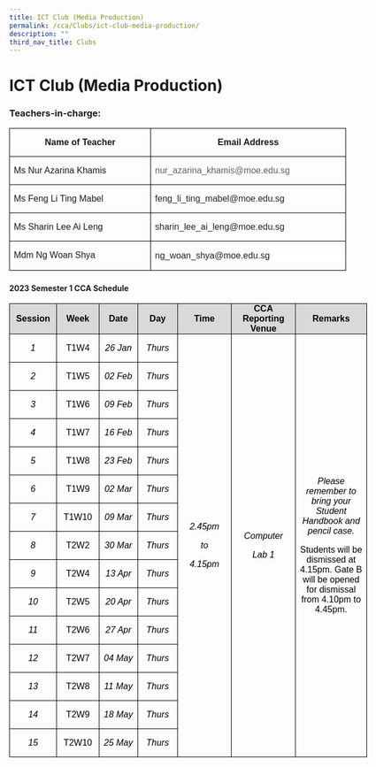 ```yaml
---
title: ICT Club (Media Production)
permalink: /cca/Clubs/ict-club-media-production/
description: ""
third_nav_title: Clubs
---
```

# **ICT Club (Media Production)**

### Teachers-in-charge:
        
<table style="width:456.7pt;border-collapse:collapse;border:none;mso-border-alt:solid windowtext .5pt;
 mso-yfti-tbllook:1184;mso-padding-alt:0in 5.4pt 0in 5.4pt;mso-border-insideh:
 .5pt solid windowtext;mso-border-insidev:.5pt solid windowtext" width="0" cellpadding="0" cellspacing="0" border="1" class="MsoNormalTable"><tbody><tr style="mso-yfti-irow:0;mso-yfti-firstrow:yes;height:25.6pt"><td style="width:195.7pt;border:solid windowtext 1.0pt;
  mso-border-alt:solid windowtext .5pt;padding:0in 5.4pt 0in 5.4pt;height:25.6pt" valign="top" width="261"><p style="text-align:center;line-height:115%" align="center" class="MsoNormal"><b><span style="font-family:&quot;Arial&quot;,sans-serif;mso-ansi-language:EN-SG" lang="EN-SG">Name of Teacher</span></b></p></td><td style="width:261.0pt;border:solid windowtext 1.0pt;
  border-left:none;mso-border-left-alt:solid windowtext .5pt;mso-border-alt:
  solid windowtext .5pt;padding:0in 5.4pt 0in 5.4pt;height:25.6pt" valign="top" width="348"><p style="text-align:center;line-height:115%" align="center" class="MsoNormal"><b><span style="font-family:&quot;Arial&quot;,sans-serif;mso-ansi-language:EN-SG" lang="EN-SG">Email Address</span></b></p></td></tr><tr style="mso-yfti-irow:1;height:22.2pt"><td style="width:195.7pt;border:solid windowtext 1.0pt;
  border-top:none;mso-border-top-alt:solid windowtext .5pt;mso-border-alt:solid windowtext .5pt;
  padding:0in 5.4pt 0in 5.4pt;height:22.2pt" valign="top" width="261"><p class="MsoNormal"><span style="font-family:&quot;Arial&quot;,sans-serif;
  mso-ansi-language:EN-SG" lang="EN-SG">Ms Nur Azarina Khamis</span></p></td><td style="width:261.0pt;border-top:none;border-left:
  none;border-bottom:solid windowtext 1.0pt;border-right:solid windowtext 1.0pt;
  mso-border-top-alt:solid windowtext .5pt;mso-border-left-alt:solid windowtext .5pt;
  mso-border-alt:solid windowtext .5pt;padding:0in 5.4pt 0in 5.4pt;height:22.2pt" valign="top" width="348"><p class="MsoNormal"><span style="font-family:&quot;Arial&quot;,sans-serif;
  color:#5E5E5E;background:white" lang="EN-GB">nur_azarina_khamis@moe.edu.sg</span><span style="font-family:&quot;Arial&quot;,sans-serif;mso-ansi-language:EN-SG" lang="EN-SG"></span></p></td></tr><tr style="mso-yfti-irow:2;height:23.1pt"><td style="width:195.7pt;border:solid windowtext 1.0pt;
  border-top:none;mso-border-top-alt:solid windowtext .5pt;mso-border-alt:solid windowtext .5pt;
  padding:0in 5.4pt 0in 5.4pt;height:23.1pt" valign="top" width="261"><p class="MsoNormal"><span style="font-family:&quot;Arial&quot;,sans-serif;
  mso-ansi-language:EN-SG" lang="EN-SG">Ms Feng Li Ting Mabel</span></p></td><td style="width:261.0pt;border-top:none;border-left:
  none;border-bottom:solid windowtext 1.0pt;border-right:solid windowtext 1.0pt;
  mso-border-top-alt:solid windowtext .5pt;mso-border-left-alt:solid windowtext .5pt;
  mso-border-alt:solid windowtext .5pt;padding:0in 5.4pt 0in 5.4pt;height:23.1pt" valign="top" width="348"><p class="MsoNormal"><span style="font-family:&quot;Arial&quot;,sans-serif;
  color:#222222;background:white" lang="EN-GB">feng_li_ting_mabel@moe.edu.sg</span><span style="font-family:&quot;Arial&quot;,sans-serif;mso-ansi-language:EN-SG" lang="EN-SG"></span></p></td></tr><tr style="mso-yfti-irow:3;height:23.1pt"><td style="width:195.7pt;border:solid windowtext 1.0pt;
  border-top:none;mso-border-top-alt:solid windowtext .5pt;mso-border-alt:solid windowtext .5pt;
  padding:0in 5.4pt 0in 5.4pt;height:23.1pt" valign="top" width="261"><p class="MsoNormal"><span style="font-family:&quot;Arial&quot;,sans-serif;
  mso-ansi-language:EN-SG" lang="EN-SG">Ms Sharin Lee Ai Leng</span></p></td><td style="width:261.0pt;border-top:none;border-left:
  none;border-bottom:solid windowtext 1.0pt;border-right:solid windowtext 1.0pt;
  mso-border-top-alt:solid windowtext .5pt;mso-border-left-alt:solid windowtext .5pt;
  mso-border-alt:solid windowtext .5pt;padding:0in 5.4pt 0in 5.4pt;height:23.1pt" valign="top" width="348"><p class="MsoNormal"><span style="font-family:&quot;Arial&quot;,sans-serif;
  color:#222222;background:white" lang="EN-GB">sharin_lee_ai_leng@moe.edu.sg</span><span style="font-family:&quot;Arial&quot;,sans-serif;mso-ansi-language:EN-SG" lang="EN-SG"></span></p></td></tr><tr style="mso-yfti-irow:4;mso-yfti-lastrow:yes;height:23.1pt"><td style="width:195.7pt;border:solid windowtext 1.0pt;
  border-top:none;mso-border-top-alt:solid windowtext .5pt;mso-border-alt:solid windowtext .5pt;
  padding:0in 5.4pt 0in 5.4pt;height:23.1pt" valign="top" width="261"><p class="MsoNormal"><span style="font-family:&quot;Arial&quot;,sans-serif;
  mso-ansi-language:EN-SG" lang="EN-SG">Mdm Ng Woan Shya</span></p></td><td style="width:261.0pt;border-top:none;border-left:
  none;border-bottom:solid windowtext 1.0pt;border-right:solid windowtext 1.0pt;
  mso-border-top-alt:solid windowtext .5pt;mso-border-left-alt:solid windowtext .5pt;
  mso-border-alt:solid windowtext .5pt;padding:0in 5.4pt 0in 5.4pt;height:23.1pt" valign="top" width="348"><p style="mso-margin-top-alt:auto;mso-margin-bottom-alt:auto;
  line-height:15.0pt;mso-outline-level:3;background:white" class="MsoNormal"><span style="font-family:&quot;Arial&quot;,sans-serif;color:#1F1F1F;mso-ansi-language:EN-US;
  mso-fareast-language:ZH-CN;mso-bidi-language:TA">ng_woan_shya@moe.edu.sg</span><span style="font-family:&quot;Arial&quot;,sans-serif;color:#5F6368;mso-ansi-language:EN-US;
  mso-fareast-language:ZH-CN;mso-bidi-language:TA"></span></p></td></tr></tbody></table>


###         <!-- /\* Font Definitions \*/ @font-face {font-family:宋体; panose-1:2 1 6 0 3 1 1 1 1 1; mso-font-alt:SimSun; mso-font-charset:134; mso-generic-font-family:auto; mso-font-pitch:variable; mso-font-signature:3 680460288 22 0 262145 0;} @font-face {font-family:"Cambria Math"; panose-1:2 4 5 3 5 4 6 3 2 4; mso-font-charset:0; mso-generic-font-family:roman; mso-font-pitch:variable; mso-font-signature:-536869121 1107305727 33554432 0 415 0;} @font-face {font-family:"\\@宋体"; panose-1:2 1 6 0 3 1 1 1 1 1; mso-font-charset:134; mso-generic-font-family:auto; mso-font-pitch:variable; mso-font-signature:3 680460288 22 0 262145 0;} /\* Style Definitions \*/ p.MsoNormal, li.MsoNormal, div.MsoNormal {mso-style-unhide:no; mso-style-qformat:yes; mso-style-parent:""; margin:0in; margin-bottom:.0001pt; mso-pagination:widow-orphan; font-size:12.0pt; font-family:"Times New Roman",serif; mso-fareast-font-family:"Times New Roman"; mso-ansi-language:EN-GB; mso-fareast-language:EN-US; mso-bidi-language:AR-SA;} .MsoChpDefault {mso-style-type:export-only; mso-default-props:yes; font-size:10.0pt; mso-ansi-font-size:10.0pt; mso-bidi-font-size:10.0pt;} @page WordSection1 {size:8.5in 11.0in; margin:1.0in 1.25in 1.0in 1.25in; mso-header-margin:.5in; mso-footer-margin:.5in; mso-paper-source:0;} div.WordSection1 {page:WordSection1;} -->

#### **2023 Semester 1 CCA Schedule**

<table style="width:484.9pt;border-collapse:collapse;border:none;mso-border-alt:solid windowtext .5pt;
 mso-yfti-tbllook:1184;mso-padding-alt:0in 5.4pt 0in 5.4pt;mso-border-insideh:
 .5pt solid windowtext;mso-border-insidev:.5pt solid windowtext" width="0" cellpadding="0" cellspacing="0" border="1" class="MsoNormalTable"><tbody><tr style="mso-yfti-irow:0;mso-yfti-firstrow:yes;height:34.6pt"><td style="width:56.85pt;border:solid windowtext 1.0pt;mso-border-alt:
  solid windowtext .5pt;background:#D9D9D9;padding:0in 5.4pt 0in 5.4pt;
  height:34.6pt" width="76"><p style="margin:0in;margin-bottom:.0001pt;text-align:center" align="center"><b><span style="font-family:&quot;Arial&quot;,sans-serif;color:black;mso-ansi-language:EN-US;
  mso-fareast-language:EN-US">Session</span></b></p></td><td style="width:51.6pt;border:solid windowtext 1.0pt;border-left:
  none;mso-border-left-alt:solid windowtext .5pt;mso-border-alt:solid windowtext .5pt;
  background:#D9D9D9;padding:0in 5.4pt 0in 5.4pt;height:34.6pt" width="69"><p style="margin:0in;margin-bottom:.0001pt;text-align:center" align="center"><b><span style="font-family:&quot;Arial&quot;,sans-serif;color:black;mso-ansi-language:EN-US;
  mso-fareast-language:EN-US">Week</span></b></p></td><td style="width:51.6pt;border:solid windowtext 1.0pt;border-left:
  none;mso-border-left-alt:solid windowtext .5pt;mso-border-alt:solid windowtext .5pt;
  background:#D9D9D9;padding:0in 5.4pt 0in 5.4pt;height:34.6pt" width="69"><p style="margin:0in;margin-bottom:.0001pt;text-align:center" align="center"><b><span style="font-family:&quot;Arial&quot;,sans-serif;color:black;mso-ansi-language:EN-US;
  mso-fareast-language:EN-US">Date</span></b></p></td><td style="width:51.55pt;border:solid windowtext 1.0pt;border-left:
  none;mso-border-left-alt:solid windowtext .5pt;mso-border-alt:solid windowtext .5pt;
  background:#D9D9D9;padding:0in 5.4pt 0in 5.4pt;height:34.6pt" width="69"><p style="margin:0in;margin-bottom:.0001pt;text-align:center" align="center"><b><span style="font-family:&quot;Arial&quot;,sans-serif;color:black;mso-ansi-language:EN-US;
  mso-fareast-language:EN-US">Day</span></b></p></td><td style="width:76.7pt;border:solid windowtext 1.0pt;border-left:
  none;mso-border-left-alt:solid windowtext .5pt;mso-border-alt:solid windowtext .5pt;
  background:#D9D9D9;padding:0in 5.4pt 0in 5.4pt;height:34.6pt" width="102"><p style="margin:0in;margin-bottom:.0001pt;text-align:center" align="center"><b><span style="font-family:&quot;Arial&quot;,sans-serif;color:black;mso-ansi-language:EN-US;
  mso-fareast-language:EN-US">Time</span></b></p></td><td style="width:90.2pt;border:solid windowtext 1.0pt;border-left:
  none;mso-border-left-alt:solid windowtext .5pt;mso-border-alt:solid windowtext .5pt;
  background:#D9D9D9;padding:0in 5.4pt 0in 5.4pt;height:34.6pt" width="120"><p style="margin:0in;margin-bottom:.0001pt;text-align:center" align="center"><b><span style="font-family:&quot;Arial&quot;,sans-serif;color:black;mso-ansi-language:EN-US;
  mso-fareast-language:EN-US">CCA Reporting Venue</span></b></p></td><td style="width:106.4pt;border:solid windowtext 1.0pt;border-left:
  none;mso-border-left-alt:solid windowtext .5pt;mso-border-alt:solid windowtext .5pt;
  background:#D9D9D9;padding:0in 5.4pt 0in 5.4pt;height:34.6pt" width="142"><p style="margin:0in;margin-bottom:.0001pt;text-align:center" align="center"><b><span style="font-family:&quot;Arial&quot;,sans-serif;color:black;mso-ansi-language:EN-US;
  mso-fareast-language:EN-US">Remarks</span></b></p></td></tr><tr style="mso-yfti-irow:1;height:19.85pt;mso-height-rule:exactly"><td style="width:56.85pt;border:solid windowtext 1.0pt;border-top:
  none;mso-border-top-alt:solid windowtext .5pt;mso-border-alt:solid windowtext .5pt;
  padding:0in 5.4pt 0in 5.4pt;height:19.85pt;mso-height-rule:exactly" width="76"><p style="text-align:center" align="center" class="MsoNormal"><i><span style="font-family:&quot;Arial&quot;,sans-serif;color:black" lang="EN-GB">1</span></i></p></td><td style="width:51.6pt;border-top:none;border-left:none;border-bottom:
  solid windowtext 1.0pt;border-right:solid windowtext 1.0pt;mso-border-top-alt:
  solid windowtext .5pt;mso-border-left-alt:solid windowtext .5pt;mso-border-alt:
  solid windowtext .5pt;padding:0in 5.4pt 0in 5.4pt;height:19.85pt;mso-height-rule:
  exactly" width="69"><p style="text-align:center" align="center" class="MsoNormal"><span style="font-family:&quot;Arial&quot;,sans-serif;color:black" lang="EN-GB">T1W4</span></p></td><td style="width:51.6pt;border-top:none;border-left:none;border-bottom:
  solid windowtext 1.0pt;border-right:solid windowtext 1.0pt;mso-border-top-alt:
  solid windowtext .5pt;mso-border-left-alt:solid windowtext .5pt;mso-border-alt:
  solid windowtext .5pt;padding:0in 5.4pt 0in 5.4pt;height:19.85pt;mso-height-rule:
  exactly" width="69"><p style="text-align:center" align="center" class="MsoNormal"><i><span style="font-family:&quot;Arial&quot;,sans-serif;color:black" lang="EN-GB">26 Jan</span></i></p></td><td style="width:51.55pt;border-top:none;border-left:none;
  border-bottom:solid windowtext 1.0pt;border-right:solid windowtext 1.0pt;
  mso-border-top-alt:solid windowtext .5pt;mso-border-left-alt:solid windowtext .5pt;
  mso-border-alt:solid windowtext .5pt;padding:0in 5.4pt 0in 5.4pt;height:19.85pt;
  mso-height-rule:exactly" width="69"><p style="text-align:center" align="center" class="MsoNormal"><i><span style="font-family:&quot;Arial&quot;,sans-serif;color:black" lang="EN-GB">Thurs</span></i></p></td><td style="width:76.7pt;border-top:none;border-left:
  none;border-bottom:solid windowtext 1.0pt;border-right:solid windowtext 1.0pt;
  mso-border-top-alt:solid windowtext .5pt;mso-border-left-alt:solid windowtext .5pt;
  mso-border-alt:solid windowtext .5pt;padding:0in 5.4pt 0in 5.4pt;height:19.85pt;
  mso-height-rule:exactly" rowspan="15" width="102"><p style="text-align:center" align="center"><i><span style="font-family:&quot;Arial&quot;,sans-serif;
  color:black;mso-ansi-language:EN-US;mso-fareast-language:EN-US">2.45pm</span></i></p><p style="text-align:center" align="center"><i><span style="font-family:&quot;Arial&quot;,sans-serif;
  color:black;mso-ansi-language:EN-US;mso-fareast-language:EN-US">to</span></i></p><p style="text-align:center" align="center"><i><span style="font-family:&quot;Arial&quot;,sans-serif;
  color:black;mso-ansi-language:EN-US;mso-fareast-language:EN-US">4.15pm</span></i></p></td><td style="width:90.2pt;border-top:none;border-left:
  none;border-bottom:solid windowtext 1.0pt;border-right:solid windowtext 1.0pt;
  mso-border-top-alt:solid windowtext .5pt;mso-border-left-alt:solid windowtext .5pt;
  mso-border-alt:solid windowtext .5pt;padding:0in 5.4pt 0in 5.4pt;height:19.85pt;
  mso-height-rule:exactly" rowspan="15" width="120"><p style="text-align:center" align="center"><i><span style="font-family:&quot;Arial&quot;,sans-serif;
  color:black;mso-ansi-language:EN-US;mso-fareast-language:EN-US">Computer</span></i></p><p style="text-align:center" align="center"><i><span style="font-family:&quot;Arial&quot;,sans-serif;
  color:black;mso-ansi-language:EN-US;mso-fareast-language:EN-US">Lab 1</span></i></p></td><td style="width:106.4pt;border-top:none;border-left:
  none;border-bottom:solid windowtext 1.0pt;border-right:solid windowtext 1.0pt;
  mso-border-top-alt:solid windowtext .5pt;mso-border-left-alt:solid windowtext .5pt;
  mso-border-alt:solid windowtext .5pt;padding:0in 5.4pt 0in 5.4pt;height:19.85pt;
  mso-height-rule:exactly" rowspan="15" width="142"><p style="text-align:center" align="center"><i><span style="font-family:&quot;Arial&quot;,sans-serif;
  color:black;mso-ansi-language:EN-US;mso-fareast-language:EN-US">Please remember to bring your Student Handbook and pencil case.</span></i></p><p style="text-align:center" align="center"><span style="font-family:&quot;Arial&quot;,sans-serif;
  color:black;mso-ansi-language:EN-US;mso-fareast-language:EN-US">Students will be dismissed at 4.15pm. Gate B will be opened for dismissal from 4.10pm to 4.45pm.</span></p></td></tr><tr style="mso-yfti-irow:2;height:19.85pt;mso-height-rule:exactly"><td style="width:56.85pt;border:solid windowtext 1.0pt;border-top:
  none;mso-border-top-alt:solid windowtext .5pt;mso-border-alt:solid windowtext .5pt;
  padding:0in 5.4pt 0in 5.4pt;height:19.85pt;mso-height-rule:exactly" width="76"><p style="text-align:center" align="center" class="MsoNormal"><i><span style="font-family:&quot;Arial&quot;,sans-serif;color:black" lang="EN-GB">2</span></i></p></td><td style="width:51.6pt;border-top:none;border-left:none;border-bottom:
  solid windowtext 1.0pt;border-right:solid windowtext 1.0pt;mso-border-top-alt:
  solid windowtext .5pt;mso-border-left-alt:solid windowtext .5pt;mso-border-alt:
  solid windowtext .5pt;padding:0in 5.4pt 0in 5.4pt;height:19.85pt;mso-height-rule:
  exactly" width="69"><p style="text-align:center" align="center" class="MsoNormal"><span style="font-family:&quot;Arial&quot;,sans-serif;color:black" lang="EN-GB">T1W5</span></p></td><td style="width:51.6pt;border-top:none;border-left:none;border-bottom:
  solid windowtext 1.0pt;border-right:solid windowtext 1.0pt;mso-border-top-alt:
  solid windowtext .5pt;mso-border-left-alt:solid windowtext .5pt;mso-border-alt:
  solid windowtext .5pt;padding:0in 5.4pt 0in 5.4pt;height:19.85pt;mso-height-rule:
  exactly" width="69"><p style="text-align:center" align="center" class="MsoNormal"><i><span style="font-family:&quot;Arial&quot;,sans-serif;color:black" lang="EN-GB">02 Feb</span></i></p></td><td style="width:51.55pt;border-top:none;border-left:none;
  border-bottom:solid windowtext 1.0pt;border-right:solid windowtext 1.0pt;
  mso-border-top-alt:solid windowtext .5pt;mso-border-left-alt:solid windowtext .5pt;
  mso-border-alt:solid windowtext .5pt;padding:0in 5.4pt 0in 5.4pt;height:19.85pt;
  mso-height-rule:exactly" width="69"><p style="text-align:center" align="center" class="MsoNormal"><i><span style="font-family:&quot;Arial&quot;,sans-serif;color:black" lang="EN-GB">Thurs</span></i></p></td></tr><tr style="mso-yfti-irow:3;height:19.85pt;mso-height-rule:exactly"><td style="width:56.85pt;border:solid windowtext 1.0pt;border-top:
  none;mso-border-top-alt:solid windowtext .5pt;mso-border-alt:solid windowtext .5pt;
  padding:0in 5.4pt 0in 5.4pt;height:19.85pt;mso-height-rule:exactly" width="76"><p style="text-align:center" align="center" class="MsoNormal"><i><span style="font-family:&quot;Arial&quot;,sans-serif;color:black" lang="EN-GB">3</span></i></p></td><td style="width:51.6pt;border-top:none;border-left:none;border-bottom:
  solid windowtext 1.0pt;border-right:solid windowtext 1.0pt;mso-border-top-alt:
  solid windowtext .5pt;mso-border-left-alt:solid windowtext .5pt;mso-border-alt:
  solid windowtext .5pt;padding:0in 5.4pt 0in 5.4pt;height:19.85pt;mso-height-rule:
  exactly" width="69"><p style="text-align:center" align="center" class="MsoNormal"><span style="font-family:&quot;Arial&quot;,sans-serif;color:black" lang="EN-GB">T1W6</span></p></td><td style="width:51.6pt;border-top:none;border-left:none;border-bottom:
  solid windowtext 1.0pt;border-right:solid windowtext 1.0pt;mso-border-top-alt:
  solid windowtext .5pt;mso-border-left-alt:solid windowtext .5pt;mso-border-alt:
  solid windowtext .5pt;padding:0in 5.4pt 0in 5.4pt;height:19.85pt;mso-height-rule:
  exactly" width="69"><p style="text-align:center" align="center" class="MsoNormal"><i><span style="font-family:&quot;Arial&quot;,sans-serif;color:black" lang="EN-GB">09 Feb</span></i></p></td><td style="width:51.55pt;border-top:none;border-left:none;
  border-bottom:solid windowtext 1.0pt;border-right:solid windowtext 1.0pt;
  mso-border-top-alt:solid windowtext .5pt;mso-border-left-alt:solid windowtext .5pt;
  mso-border-alt:solid windowtext .5pt;padding:0in 5.4pt 0in 5.4pt;height:19.85pt;
  mso-height-rule:exactly" width="69"><p style="text-align:center" align="center" class="MsoNormal"><i><span style="font-family:&quot;Arial&quot;,sans-serif;color:black" lang="EN-GB">Thurs</span></i></p></td></tr><tr style="mso-yfti-irow:4;height:19.85pt;mso-height-rule:exactly"><td style="width:56.85pt;border:solid windowtext 1.0pt;border-top:
  none;mso-border-top-alt:solid windowtext .5pt;mso-border-alt:solid windowtext .5pt;
  padding:0in 5.4pt 0in 5.4pt;height:19.85pt;mso-height-rule:exactly" width="76"><p style="text-align:center" align="center" class="MsoNormal"><i><span style="font-family:&quot;Arial&quot;,sans-serif;color:black" lang="EN-GB">4</span></i></p></td><td style="width:51.6pt;border-top:none;border-left:none;border-bottom:
  solid windowtext 1.0pt;border-right:solid windowtext 1.0pt;mso-border-top-alt:
  solid windowtext .5pt;mso-border-left-alt:solid windowtext .5pt;mso-border-alt:
  solid windowtext .5pt;padding:0in 5.4pt 0in 5.4pt;height:19.85pt;mso-height-rule:
  exactly" width="69"><p style="text-align:center" align="center" class="MsoNormal"><span style="font-family:&quot;Arial&quot;,sans-serif;color:black" lang="EN-GB">T1W7</span></p></td><td style="width:51.6pt;border-top:none;border-left:none;border-bottom:
  solid windowtext 1.0pt;border-right:solid windowtext 1.0pt;mso-border-top-alt:
  solid windowtext .5pt;mso-border-left-alt:solid windowtext .5pt;mso-border-alt:
  solid windowtext .5pt;padding:0in 5.4pt 0in 5.4pt;height:19.85pt;mso-height-rule:
  exactly" width="69"><p style="text-align:center" align="center" class="MsoNormal"><i><span style="font-family:&quot;Arial&quot;,sans-serif;color:black" lang="EN-GB">16 Feb</span></i></p></td><td style="width:51.55pt;border-top:none;border-left:none;
  border-bottom:solid windowtext 1.0pt;border-right:solid windowtext 1.0pt;
  mso-border-top-alt:solid windowtext .5pt;mso-border-left-alt:solid windowtext .5pt;
  mso-border-alt:solid windowtext .5pt;padding:0in 5.4pt 0in 5.4pt;height:19.85pt;
  mso-height-rule:exactly" width="69"><p style="text-align:center" align="center" class="MsoNormal"><i><span style="font-family:&quot;Arial&quot;,sans-serif;color:black" lang="EN-GB">Thurs</span></i></p></td></tr><tr style="mso-yfti-irow:5;height:19.85pt;mso-height-rule:exactly"><td style="width:56.85pt;border:solid windowtext 1.0pt;border-top:
  none;mso-border-top-alt:solid windowtext .5pt;mso-border-alt:solid windowtext .5pt;
  padding:0in 5.4pt 0in 5.4pt;height:19.85pt;mso-height-rule:exactly" width="76"><p style="text-align:center" align="center" class="MsoNormal"><i><span style="font-family:&quot;Arial&quot;,sans-serif;color:black" lang="EN-GB">5</span></i></p></td><td style="width:51.6pt;border-top:none;border-left:none;border-bottom:
  solid windowtext 1.0pt;border-right:solid windowtext 1.0pt;mso-border-top-alt:
  solid windowtext .5pt;mso-border-left-alt:solid windowtext .5pt;mso-border-alt:
  solid windowtext .5pt;padding:0in 5.4pt 0in 5.4pt;height:19.85pt;mso-height-rule:
  exactly" width="69"><p style="text-align:center" align="center" class="MsoNormal"><span style="font-family:&quot;Arial&quot;,sans-serif;color:black" lang="EN-GB">T1W8</span></p></td><td style="width:51.6pt;border-top:none;border-left:none;border-bottom:
  solid windowtext 1.0pt;border-right:solid windowtext 1.0pt;mso-border-top-alt:
  solid windowtext .5pt;mso-border-left-alt:solid windowtext .5pt;mso-border-alt:
  solid windowtext .5pt;padding:0in 5.4pt 0in 5.4pt;height:19.85pt;mso-height-rule:
  exactly" width="69"><p style="text-align:center" align="center" class="MsoNormal"><i><span style="font-family:&quot;Arial&quot;,sans-serif;color:black" lang="EN-GB">23 Feb</span></i></p></td><td style="width:51.55pt;border-top:none;border-left:none;
  border-bottom:solid windowtext 1.0pt;border-right:solid windowtext 1.0pt;
  mso-border-top-alt:solid windowtext .5pt;mso-border-left-alt:solid windowtext .5pt;
  mso-border-alt:solid windowtext .5pt;padding:0in 5.4pt 0in 5.4pt;height:19.85pt;
  mso-height-rule:exactly" width="69"><p style="text-align:center" align="center" class="MsoNormal"><i><span style="font-family:&quot;Arial&quot;,sans-serif;color:black" lang="EN-GB">Thurs</span></i></p></td></tr><tr style="mso-yfti-irow:6;height:19.85pt;mso-height-rule:exactly"><td style="width:56.85pt;border:solid windowtext 1.0pt;border-top:
  none;mso-border-top-alt:solid windowtext .5pt;mso-border-alt:solid windowtext .5pt;
  padding:0in 5.4pt 0in 5.4pt;height:19.85pt;mso-height-rule:exactly" width="76"><p style="text-align:center" align="center" class="MsoNormal"><i><span style="font-family:&quot;Arial&quot;,sans-serif;color:black" lang="EN-GB">6</span></i></p></td><td style="width:51.6pt;border-top:none;border-left:none;border-bottom:
  solid windowtext 1.0pt;border-right:solid windowtext 1.0pt;mso-border-top-alt:
  solid windowtext .5pt;mso-border-left-alt:solid windowtext .5pt;mso-border-alt:
  solid windowtext .5pt;padding:0in 5.4pt 0in 5.4pt;height:19.85pt;mso-height-rule:
  exactly" width="69"><p style="text-align:center" align="center" class="MsoNormal"><span style="font-family:&quot;Arial&quot;,sans-serif;color:black" lang="EN-GB">T1W9</span></p></td><td style="width:51.6pt;border-top:none;border-left:none;border-bottom:
  solid windowtext 1.0pt;border-right:solid windowtext 1.0pt;mso-border-top-alt:
  solid windowtext .5pt;mso-border-left-alt:solid windowtext .5pt;mso-border-alt:
  solid windowtext .5pt;padding:0in 5.4pt 0in 5.4pt;height:19.85pt;mso-height-rule:
  exactly" width="69"><p style="text-align:center" align="center" class="MsoNormal"><i><span style="font-family:&quot;Arial&quot;,sans-serif;color:black" lang="EN-GB">02 Mar</span></i></p></td><td style="width:51.55pt;border-top:none;border-left:none;
  border-bottom:solid windowtext 1.0pt;border-right:solid windowtext 1.0pt;
  mso-border-top-alt:solid windowtext .5pt;mso-border-left-alt:solid windowtext .5pt;
  mso-border-alt:solid windowtext .5pt;padding:0in 5.4pt 0in 5.4pt;height:19.85pt;
  mso-height-rule:exactly" width="69"><p style="text-align:center" align="center" class="MsoNormal"><i><span style="font-family:&quot;Arial&quot;,sans-serif;color:black" lang="EN-GB">Thurs</span></i></p></td></tr><tr style="mso-yfti-irow:7;height:19.85pt;mso-height-rule:exactly"><td style="width:56.85pt;border:solid windowtext 1.0pt;border-top:
  none;mso-border-top-alt:solid windowtext .5pt;mso-border-alt:solid windowtext .5pt;
  padding:0in 5.4pt 0in 5.4pt;height:19.85pt;mso-height-rule:exactly" width="76"><p style="text-align:center" align="center" class="MsoNormal"><i><span style="font-family:&quot;Arial&quot;,sans-serif;color:black" lang="EN-GB">7</span></i></p></td><td style="width:51.6pt;border-top:none;border-left:none;border-bottom:
  solid windowtext 1.0pt;border-right:solid windowtext 1.0pt;mso-border-top-alt:
  solid windowtext .5pt;mso-border-left-alt:solid windowtext .5pt;mso-border-alt:
  solid windowtext .5pt;padding:0in 5.4pt 0in 5.4pt;height:19.85pt;mso-height-rule:
  exactly" width="69"><p style="text-align:center" align="center" class="MsoNormal"><span style="font-family:&quot;Arial&quot;,sans-serif;color:black" lang="EN-GB">T1W10</span></p></td><td style="width:51.6pt;border-top:none;border-left:none;border-bottom:
  solid windowtext 1.0pt;border-right:solid windowtext 1.0pt;mso-border-top-alt:
  solid windowtext .5pt;mso-border-left-alt:solid windowtext .5pt;mso-border-alt:
  solid windowtext .5pt;padding:0in 5.4pt 0in 5.4pt;height:19.85pt;mso-height-rule:
  exactly" width="69"><p style="text-align:center" align="center" class="MsoNormal"><i><span style="font-family:&quot;Arial&quot;,sans-serif;color:black" lang="EN-GB">09 Mar</span></i></p></td><td style="width:51.55pt;border-top:none;border-left:none;
  border-bottom:solid windowtext 1.0pt;border-right:solid windowtext 1.0pt;
  mso-border-top-alt:solid windowtext .5pt;mso-border-left-alt:solid windowtext .5pt;
  mso-border-alt:solid windowtext .5pt;padding:0in 5.4pt 0in 5.4pt;height:19.85pt;
  mso-height-rule:exactly" width="69"><p style="text-align:center" align="center" class="MsoNormal"><i><span style="font-family:&quot;Arial&quot;,sans-serif;color:black" lang="EN-GB">Thurs</span></i></p></td></tr><tr style="mso-yfti-irow:8;height:19.85pt;mso-height-rule:exactly"><td style="width:56.85pt;border:solid windowtext 1.0pt;border-top:
  none;mso-border-top-alt:solid windowtext .5pt;mso-border-alt:solid windowtext .5pt;
  padding:0in 5.4pt 0in 5.4pt;height:19.85pt;mso-height-rule:exactly" width="76"><p style="text-align:center" align="center" class="MsoNormal"><i><span style="font-family:&quot;Arial&quot;,sans-serif;color:black" lang="EN-GB">8</span></i></p></td><td style="width:51.6pt;border-top:none;border-left:none;border-bottom:
  solid windowtext 1.0pt;border-right:solid windowtext 1.0pt;mso-border-top-alt:
  solid windowtext .5pt;mso-border-left-alt:solid windowtext .5pt;mso-border-alt:
  solid windowtext .5pt;padding:0in 5.4pt 0in 5.4pt;height:19.85pt;mso-height-rule:
  exactly" width="69"><p style="text-align:center" align="center" class="MsoNormal"><span style="font-family:&quot;Arial&quot;,sans-serif;color:black" lang="EN-GB">T2W2</span></p></td><td style="width:51.6pt;border-top:none;border-left:none;border-bottom:
  solid windowtext 1.0pt;border-right:solid windowtext 1.0pt;mso-border-top-alt:
  solid windowtext .5pt;mso-border-left-alt:solid windowtext .5pt;mso-border-alt:
  solid windowtext .5pt;padding:0in 5.4pt 0in 5.4pt;height:19.85pt;mso-height-rule:
  exactly" width="69"><p style="text-align:center" align="center" class="MsoNormal"><i><span style="font-family:&quot;Arial&quot;,sans-serif;color:black" lang="EN-GB">30 Mar</span></i></p></td><td style="width:51.55pt;border-top:none;border-left:none;
  border-bottom:solid windowtext 1.0pt;border-right:solid windowtext 1.0pt;
  mso-border-top-alt:solid windowtext .5pt;mso-border-left-alt:solid windowtext .5pt;
  mso-border-alt:solid windowtext .5pt;padding:0in 5.4pt 0in 5.4pt;height:19.85pt;
  mso-height-rule:exactly" width="69"><p style="text-align:center" align="center" class="MsoNormal"><i><span style="font-family:&quot;Arial&quot;,sans-serif;color:black" lang="EN-GB">Thurs</span></i></p></td></tr><tr style="mso-yfti-irow:9;height:19.85pt;mso-height-rule:exactly"><td style="width:56.85pt;border:solid windowtext 1.0pt;border-top:
  none;mso-border-top-alt:solid windowtext .5pt;mso-border-alt:solid windowtext .5pt;
  padding:0in 5.4pt 0in 5.4pt;height:19.85pt;mso-height-rule:exactly" width="76"><p style="text-align:center" align="center" class="MsoNormal"><i><span style="font-family:&quot;Arial&quot;,sans-serif;color:black" lang="EN-GB">9</span></i></p></td><td style="width:51.6pt;border-top:none;border-left:none;border-bottom:
  solid windowtext 1.0pt;border-right:solid windowtext 1.0pt;mso-border-top-alt:
  solid windowtext .5pt;mso-border-left-alt:solid windowtext .5pt;mso-border-alt:
  solid windowtext .5pt;padding:0in 5.4pt 0in 5.4pt;height:19.85pt;mso-height-rule:
  exactly" width="69"><p style="text-align:center" align="center" class="MsoNormal"><span style="font-family:&quot;Arial&quot;,sans-serif;color:black" lang="EN-GB">T2W4</span></p></td><td style="width:51.6pt;border-top:none;border-left:none;border-bottom:
  solid windowtext 1.0pt;border-right:solid windowtext 1.0pt;mso-border-top-alt:
  solid windowtext .5pt;mso-border-left-alt:solid windowtext .5pt;mso-border-alt:
  solid windowtext .5pt;padding:0in 5.4pt 0in 5.4pt;height:19.85pt;mso-height-rule:
  exactly" width="69"><p style="text-align:center" align="center" class="MsoNormal"><i><span style="font-family:&quot;Arial&quot;,sans-serif;color:black" lang="EN-GB">13 Apr</span></i></p></td><td style="width:51.55pt;border-top:none;border-left:none;
  border-bottom:solid windowtext 1.0pt;border-right:solid windowtext 1.0pt;
  mso-border-top-alt:solid windowtext .5pt;mso-border-left-alt:solid windowtext .5pt;
  mso-border-alt:solid windowtext .5pt;padding:0in 5.4pt 0in 5.4pt;height:19.85pt;
  mso-height-rule:exactly" width="69"><p style="text-align:center" align="center" class="MsoNormal"><i><span style="font-family:&quot;Arial&quot;,sans-serif;color:black" lang="EN-GB">Thurs</span></i></p></td></tr><tr style="mso-yfti-irow:10;height:19.85pt;mso-height-rule:exactly"><td style="width:56.85pt;border:solid windowtext 1.0pt;border-top:
  none;mso-border-top-alt:solid windowtext .5pt;mso-border-alt:solid windowtext .5pt;
  padding:0in 5.4pt 0in 5.4pt;height:19.85pt;mso-height-rule:exactly" width="76"><p style="text-align:center" align="center" class="MsoNormal"><i><span style="font-family:&quot;Arial&quot;,sans-serif;color:black" lang="EN-GB">10</span></i></p></td><td style="width:51.6pt;border-top:none;border-left:none;border-bottom:
  solid windowtext 1.0pt;border-right:solid windowtext 1.0pt;mso-border-top-alt:
  solid windowtext .5pt;mso-border-left-alt:solid windowtext .5pt;mso-border-alt:
  solid windowtext .5pt;padding:0in 5.4pt 0in 5.4pt;height:19.85pt;mso-height-rule:
  exactly" width="69"><p style="text-align:center" align="center" class="MsoNormal"><span style="font-family:&quot;Arial&quot;,sans-serif;color:black" lang="EN-GB">T2W5</span></p></td><td style="width:51.6pt;border-top:none;border-left:none;border-bottom:
  solid windowtext 1.0pt;border-right:solid windowtext 1.0pt;mso-border-top-alt:
  solid windowtext .5pt;mso-border-left-alt:solid windowtext .5pt;mso-border-alt:
  solid windowtext .5pt;padding:0in 5.4pt 0in 5.4pt;height:19.85pt;mso-height-rule:
  exactly" width="69"><p style="text-align:center" align="center" class="MsoNormal"><i><span style="font-family:&quot;Arial&quot;,sans-serif;color:black" lang="EN-GB">20 Apr</span></i></p></td><td style="width:51.55pt;border-top:none;border-left:none;
  border-bottom:solid windowtext 1.0pt;border-right:solid windowtext 1.0pt;
  mso-border-top-alt:solid windowtext .5pt;mso-border-left-alt:solid windowtext .5pt;
  mso-border-alt:solid windowtext .5pt;padding:0in 5.4pt 0in 5.4pt;height:19.85pt;
  mso-height-rule:exactly" width="69"><p style="text-align:center" align="center" class="MsoNormal"><i><span style="font-family:&quot;Arial&quot;,sans-serif;color:black" lang="EN-GB">Thurs</span></i></p></td></tr><tr style="mso-yfti-irow:11;height:19.85pt;mso-height-rule:exactly"><td style="width:56.85pt;border:solid windowtext 1.0pt;border-top:
  none;mso-border-top-alt:solid windowtext .5pt;mso-border-alt:solid windowtext .5pt;
  padding:0in 5.4pt 0in 5.4pt;height:19.85pt;mso-height-rule:exactly" width="76"><p style="text-align:center" align="center" class="MsoNormal"><i><span style="font-family:&quot;Arial&quot;,sans-serif;color:black" lang="EN-GB">11</span></i></p></td><td style="width:51.6pt;border-top:none;border-left:none;border-bottom:
  solid windowtext 1.0pt;border-right:solid windowtext 1.0pt;mso-border-top-alt:
  solid windowtext .5pt;mso-border-left-alt:solid windowtext .5pt;mso-border-alt:
  solid windowtext .5pt;padding:0in 5.4pt 0in 5.4pt;height:19.85pt;mso-height-rule:
  exactly" width="69"><p style="text-align:center" align="center" class="MsoNormal"><span style="font-family:&quot;Arial&quot;,sans-serif;color:black" lang="EN-GB">T2W6</span></p></td><td style="width:51.6pt;border-top:none;border-left:none;border-bottom:
  solid windowtext 1.0pt;border-right:solid windowtext 1.0pt;mso-border-top-alt:
  solid windowtext .5pt;mso-border-left-alt:solid windowtext .5pt;mso-border-alt:
  solid windowtext .5pt;padding:0in 5.4pt 0in 5.4pt;height:19.85pt;mso-height-rule:
  exactly" width="69"><p style="text-align:center" align="center" class="MsoNormal"><i><span style="font-family:&quot;Arial&quot;,sans-serif;color:black" lang="EN-GB">27 Apr</span></i></p></td><td style="width:51.55pt;border-top:none;border-left:none;
  border-bottom:solid windowtext 1.0pt;border-right:solid windowtext 1.0pt;
  mso-border-top-alt:solid windowtext .5pt;mso-border-left-alt:solid windowtext .5pt;
  mso-border-alt:solid windowtext .5pt;padding:0in 5.4pt 0in 5.4pt;height:19.85pt;
  mso-height-rule:exactly" width="69"><p style="text-align:center" align="center" class="MsoNormal"><i><span style="font-family:&quot;Arial&quot;,sans-serif;color:black" lang="EN-GB">Thurs</span></i></p></td></tr><tr style="mso-yfti-irow:12;height:19.85pt;mso-height-rule:exactly"><td style="width:56.85pt;border:solid windowtext 1.0pt;border-top:
  none;mso-border-top-alt:solid windowtext .5pt;mso-border-alt:solid windowtext .5pt;
  padding:0in 5.4pt 0in 5.4pt;height:19.85pt;mso-height-rule:exactly" width="76"><p style="text-align:center" align="center" class="MsoNormal"><i><span style="font-family:&quot;Arial&quot;,sans-serif;color:black" lang="EN-GB">12</span></i></p></td><td style="width:51.6pt;border-top:none;border-left:none;border-bottom:
  solid windowtext 1.0pt;border-right:solid windowtext 1.0pt;mso-border-top-alt:
  solid windowtext .5pt;mso-border-left-alt:solid windowtext .5pt;mso-border-alt:
  solid windowtext .5pt;padding:0in 5.4pt 0in 5.4pt;height:19.85pt;mso-height-rule:
  exactly" width="69"><p style="text-align:center" align="center" class="MsoNormal"><span style="font-family:&quot;Arial&quot;,sans-serif;color:black" lang="EN-GB">T2W7</span></p></td><td style="width:51.6pt;border-top:none;border-left:none;border-bottom:
  solid windowtext 1.0pt;border-right:solid windowtext 1.0pt;mso-border-top-alt:
  solid windowtext .5pt;mso-border-left-alt:solid windowtext .5pt;mso-border-alt:
  solid windowtext .5pt;padding:0in 5.4pt 0in 5.4pt;height:19.85pt;mso-height-rule:
  exactly" width="69"><p style="text-align:center" align="center" class="MsoNormal"><i><span style="font-family:&quot;Arial&quot;,sans-serif;color:black" lang="EN-GB">04 May</span></i></p></td><td style="width:51.55pt;border-top:none;border-left:none;
  border-bottom:solid windowtext 1.0pt;border-right:solid windowtext 1.0pt;
  mso-border-top-alt:solid windowtext .5pt;mso-border-left-alt:solid windowtext .5pt;
  mso-border-alt:solid windowtext .5pt;padding:0in 5.4pt 0in 5.4pt;height:19.85pt;
  mso-height-rule:exactly" width="69"><p style="text-align:center" align="center" class="MsoNormal"><i><span style="font-family:&quot;Arial&quot;,sans-serif;color:black" lang="EN-GB">Thurs</span></i></p></td></tr><tr style="mso-yfti-irow:13;height:19.85pt;mso-height-rule:exactly"><td style="width:56.85pt;border:solid windowtext 1.0pt;border-top:
  none;mso-border-top-alt:solid windowtext .5pt;mso-border-alt:solid windowtext .5pt;
  padding:0in 5.4pt 0in 5.4pt;height:19.85pt;mso-height-rule:exactly" width="76"><p style="text-align:center" align="center" class="MsoNormal"><i><span style="font-family:&quot;Arial&quot;,sans-serif;color:black" lang="EN-GB">13</span></i></p></td><td style="width:51.6pt;border-top:none;border-left:none;border-bottom:
  solid windowtext 1.0pt;border-right:solid windowtext 1.0pt;mso-border-top-alt:
  solid windowtext .5pt;mso-border-left-alt:solid windowtext .5pt;mso-border-alt:
  solid windowtext .5pt;padding:0in 5.4pt 0in 5.4pt;height:19.85pt;mso-height-rule:
  exactly" width="69"><p style="text-align:center" align="center" class="MsoNormal"><span style="font-family:&quot;Arial&quot;,sans-serif;color:black" lang="EN-GB">T2W8</span></p></td><td style="width:51.6pt;border-top:none;border-left:none;border-bottom:
  solid windowtext 1.0pt;border-right:solid windowtext 1.0pt;mso-border-top-alt:
  solid windowtext .5pt;mso-border-left-alt:solid windowtext .5pt;mso-border-alt:
  solid windowtext .5pt;padding:0in 5.4pt 0in 5.4pt;height:19.85pt;mso-height-rule:
  exactly" width="69"><p style="text-align:center" align="center" class="MsoNormal"><i><span style="font-family:&quot;Arial&quot;,sans-serif;color:black" lang="EN-GB">11 May</span></i></p></td><td style="width:51.55pt;border-top:none;border-left:none;
  border-bottom:solid windowtext 1.0pt;border-right:solid windowtext 1.0pt;
  mso-border-top-alt:solid windowtext .5pt;mso-border-left-alt:solid windowtext .5pt;
  mso-border-alt:solid windowtext .5pt;padding:0in 5.4pt 0in 5.4pt;height:19.85pt;
  mso-height-rule:exactly" width="69"><p style="text-align:center" align="center" class="MsoNormal"><i><span style="font-family:&quot;Arial&quot;,sans-serif;color:black" lang="EN-GB">Thurs</span></i></p></td></tr><tr style="mso-yfti-irow:14;height:19.85pt;mso-height-rule:exactly"><td style="width:56.85pt;border:solid windowtext 1.0pt;border-top:
  none;mso-border-top-alt:solid windowtext .5pt;mso-border-alt:solid windowtext .5pt;
  padding:0in 5.4pt 0in 5.4pt;height:19.85pt;mso-height-rule:exactly" width="76"><p style="text-align:center" align="center" class="MsoNormal"><i><span style="font-family:&quot;Arial&quot;,sans-serif;color:black" lang="EN-GB">14</span></i></p></td><td style="width:51.6pt;border-top:none;border-left:none;border-bottom:
  solid windowtext 1.0pt;border-right:solid windowtext 1.0pt;mso-border-top-alt:
  solid windowtext .5pt;mso-border-left-alt:solid windowtext .5pt;mso-border-alt:
  solid windowtext .5pt;padding:0in 5.4pt 0in 5.4pt;height:19.85pt;mso-height-rule:
  exactly" width="69"><p style="text-align:center" align="center" class="MsoNormal"><span style="font-family:&quot;Arial&quot;,sans-serif;color:black" lang="EN-GB">T2W9</span></p></td><td style="width:51.6pt;border-top:none;border-left:none;border-bottom:
  solid windowtext 1.0pt;border-right:solid windowtext 1.0pt;mso-border-top-alt:
  solid windowtext .5pt;mso-border-left-alt:solid windowtext .5pt;mso-border-alt:
  solid windowtext .5pt;padding:0in 5.4pt 0in 5.4pt;height:19.85pt;mso-height-rule:
  exactly" width="69"><p style="text-align:center" align="center" class="MsoNormal"><i><span style="font-family:&quot;Arial&quot;,sans-serif;color:black" lang="EN-GB">18 May</span></i></p></td><td style="width:51.55pt;border-top:none;border-left:none;
  border-bottom:solid windowtext 1.0pt;border-right:solid windowtext 1.0pt;
  mso-border-top-alt:solid windowtext .5pt;mso-border-left-alt:solid windowtext .5pt;
  mso-border-alt:solid windowtext .5pt;padding:0in 5.4pt 0in 5.4pt;height:19.85pt;
  mso-height-rule:exactly" width="69"><p style="text-align:center" align="center" class="MsoNormal"><i><span style="font-family:&quot;Arial&quot;,sans-serif;color:black" lang="EN-GB">Thurs</span></i></p></td></tr><tr style="mso-yfti-irow:15;mso-yfti-lastrow:yes;height:19.85pt;mso-height-rule:
  exactly"><td style="width:56.85pt;border:solid windowtext 1.0pt;border-top:
  none;mso-border-top-alt:solid windowtext .5pt;mso-border-alt:solid windowtext .5pt;
  padding:0in 5.4pt 0in 5.4pt;height:19.85pt;mso-height-rule:exactly" width="76"><p style="text-align:center" align="center" class="MsoNormal"><i><span style="font-family:&quot;Arial&quot;,sans-serif;color:black" lang="EN-GB">15</span></i></p></td><td style="width:51.6pt;border-top:none;border-left:none;border-bottom:
  solid windowtext 1.0pt;border-right:solid windowtext 1.0pt;mso-border-top-alt:
  solid windowtext .5pt;mso-border-left-alt:solid windowtext .5pt;mso-border-alt:
  solid windowtext .5pt;padding:0in 5.4pt 0in 5.4pt;height:19.85pt;mso-height-rule:
  exactly" width="69"><p style="text-align:center" align="center" class="MsoNormal"><span style="font-family:&quot;Arial&quot;,sans-serif;color:black" lang="EN-GB">T2W10</span></p></td><td style="width:51.6pt;border-top:none;border-left:none;border-bottom:
  solid windowtext 1.0pt;border-right:solid windowtext 1.0pt;mso-border-top-alt:
  solid windowtext .5pt;mso-border-left-alt:solid windowtext .5pt;mso-border-alt:
  solid windowtext .5pt;padding:0in 5.4pt 0in 5.4pt;height:19.85pt;mso-height-rule:
  exactly" width="69"><p style="text-align:center" align="center" class="MsoNormal"><i><span style="font-family:&quot;Arial&quot;,sans-serif;color:black" lang="EN-GB">25 May</span></i></p></td><td style="width:51.55pt;border-top:none;border-left:none;
  border-bottom:solid windowtext 1.0pt;border-right:solid windowtext 1.0pt;
  mso-border-top-alt:solid windowtext .5pt;mso-border-left-alt:solid windowtext .5pt;
  mso-border-alt:solid windowtext .5pt;padding:0in 5.4pt 0in 5.4pt;height:19.85pt;
  mso-height-rule:exactly" width="69"><p style="text-align:center" align="center" class="MsoNormal"><i><span style="font-family:&quot;Arial&quot;,sans-serif;color:black" lang="EN-GB">Thurs</span></i></p></td></tr></tbody></table>